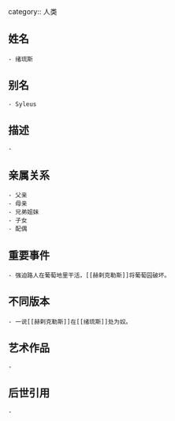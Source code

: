 category:: 人类
## 姓名
	- 绪琉斯
## 别名
	- Syleus
## 描述
	-
## 亲属关系
	- 父亲
	- 母亲
	- 兄弟姐妹
	- 子女
	- 配偶
## 重要事件
	- 强迫路人在葡萄地里干活，[[赫剌克勒斯]]将葡萄园破坏。
## 不同版本
	- 一说[[赫剌克勒斯]]在[[绪琉斯]]处为奴。
## 艺术作品
	-
## 后世引用
	-
